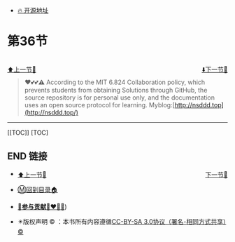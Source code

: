 + [🔥 开源地址](https://github.com/cubxxw/MIT6.824-DistributedSystem)

# 第36节

<br>
<div><a href = '35.md' style='float:left'>⬆️上一节🔗  </a><a href = '37.md' style='float: right'>  ⬇️下一节🔗</a></div>
<br>

> ❤️💕💕⚠️ According to the MIT 6.824 Collaboration policy, which prevents students from obtaining Solutions through GitHub, the source repository is for personal use only, and the documentation uses an open source protocol for learning. Myblog:[http://nsddd.top](http://nsddd.top/)

---
[[TOC]]
[TOC]





## END 链接
<ul><li><div><a href = '35.md' style='float:left'>⬆️上一节🔗  </a><a href = '37.md' style='float: right'>  ️下一节🔗</a></div></li></ul>

+ [Ⓜ️回到目录🏠](../README.md)

+ [**🫵参与贡献💞❤️‍🔥💖**](https://nsddd.top/archives/contributors))

+ ✴️版权声明 &copy; ：本书所有内容遵循[CC-BY-SA 3.0协议（署名-相同方式共享）&copy;](http://zh.wikipedia.org/wiki/Wikipedia:CC-by-sa-3.0协议文本) 

